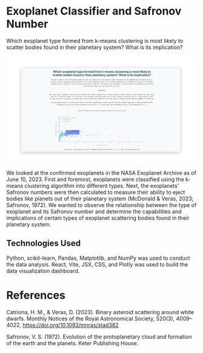# Exoplanet Classifier and Safronov Number
Which exoplanet type formed from k-means clustering is most likely to scatter bodies found in their planetary system? What is its implication?

![the dashboard for the data visualization](dashboard.png)

We looked at the confirmed exoplanets in the NASA Exoplanet Archive as of June 10, 2023. First and foremost, exoplanets were classified using the k-means clustering algorithm into different types. Next, the exoplanets' Safronov numbers were then calculated to measure their ability to eject bodies like planets out of their planetary system (McDonald & Veras, 2023; Safronov, 1972). We wanted to observe the relationship between the type of exoplanet and its Safronov number and determine the capabilities and implications of certain types of exoplanet scattering bodies found in their planetary system.

## Technologies Used
Python, scikit-learn, Pandas, Matplotlib, and NumPy was used to conduct the data analysis. React, Vite, JSX, CSS, and Plotly was used to build the data visualization dashboard.

# References
Catriona, H. M., & Veras, D. (2023). Binary asteroid scattering around white dwarfs. Monthly Notices of the Royal Astronomical Society, 520(3), 4009–4022, https://doi.org/10.1093/mnras/stad382

Safronov, V. S. (1972). Evolution of the protoplanetary cloud and formation of the earth and the planets. Keter Publishing House.

